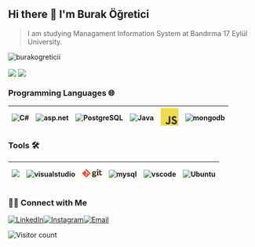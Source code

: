 
## Hi there 👋 I'm Burak Öğretici
> I am studying Managament Information System at Bandırma 17 Eylül University.

<img src="https://komarev.com/ghpvc/?username=burakogreticii" alt="burakogreticii" />


<a href="https://github.com/burakogreticii"><img align="center" src="https://github-readme-stats.vercel.app/api?username=burakogreticii&show_icons=true&bg_color=0d1117&text_color=bdc3c7&title_color=F4D03E&icon_color=F4D03E&hide_border=true" /></a>
<a href="https://github.com/burakogreticii"><img align="center" src="https://github-readme-stats.vercel.app/api/top-langs/?username=burakogreticii&bg_color=0d1117&text_color=bdc3c7&title_color=F4D03E&hide_border=true&layout=compact&langs_count=10" /></a>




### Programming Languages 🌐

|<img src="https://iconape.com/wp-content/files/rr/352323/svg/c-sharp-c-seeklogo.com.svg" alt="C#" width="38">| <img src="http://www.semihduran.com/wp-content/uploads/2014/12/asp_net.png" alt="asp.net" width="38"> |<img src="https://www.mshowto.org/images/articles/2020/08/postgresql-logo.png" alt="PostgreSQL" width="52">|<img src="https://encrypted-tbn0.gstatic.com/images?q=tbn:ANd9GcT_n08xRSb_t7hRRhsEujN4Xbn0ctYfBUZ-qg&usqp=CAU" alt="Java" width="56">|<img src="https://raw.githubusercontent.com/github/explore/80688e429a7d4ef2fca1e82350fe8e3517d3494d/topics/javascript/javascript.png" alt="jQuery" width="36">|<img src="https://encrypted-tbn0.gstatic.com/images?q=tbn:ANd9GcQR0mRZI6MD42MOkJUIA1GUgRmqk7-7pFCgRmgmS27iWa87AxSn8-_g6nMH18lITZMKsFk&usqp=CAU" alt="mongodb" width="52">
|---|---|---|---|---|---|
 

### Tools 🛠️
| <img src="https://upload.wikimedia.org/wikipedia/commons/thumb/9/9c/IntelliJ_IDEA_Icon.svg/2048px-IntelliJ_IDEA_Icon.svg.png" width="40">|  <img src="https://upload.wikimedia.org/wikipedia/commons/thumb/5/59/Visual_Studio_Icon_2019.svg/1200px-Visual_Studio_Icon_2019.svg.png" alt="visualstudio" width="37">| <img src="https://raw.githubusercontent.com/github/explore/80688e429a7d4ef2fca1e82350fe8e3517d3494d/topics/git/git.png" alt="Git" width="40">| <img src="https://upload.wikimedia.org/wikipedia/commons/thumb/2/2d/Visual_Studio_Code_1.18_icon.svg/1200px-Visual_Studio_Code_1.18_icon.svg.png" alt="mysql" alt="sqlserver" width="40">| <img src="https://media.ttmind.com/Media/tech/article_87_10-7-201810-20-54AM.jpg" alt="vscode" width="50"> | <img src="https://user-images.githubusercontent.com/7853266/44114706-9c72dd08-9fd1-11e8-8d9d-6d9d651c75ad.png" alt="Ubuntu" width="40"> |  
|---|---|---|---|---|---|


<h3> 🤝🏻 Connect with Me </h3>


<a href="https://www.linkedin.com/in/burakogreticii/"><img alt="LinkedIn" src="https://img.shields.io/badge/LinkedIn-Shivam%20Malpani-blue?style=flat-square&logo=linkedin"></a><a href="https://www.instagram.com/burakogreticii/?hl=tr"><img alt="Instagram" src="https://img.shields.io/badge/Instagram-i__disbalance-black?style=flat-square&logo=instagram"></a><a href="mailto:burakogreticii@gmail.com"><img alt="Email" src="https://img.shields.io/badge/Email-burakogreticii@gmail.com-blue?style=flat-square&logo=gmail"></a>


![Visitor count](https://visitor-badge.laobi.icu/badge?page_id=burakogreticii.burakogreticii)  
